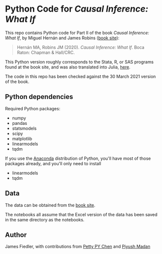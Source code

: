 # Python Code for _Causal Inference: What If_

This repo contains Python code for Part II of the book _Causal Inference: What If_, by Miguel Hernán and James Robins ([book site](https://www.hsph.harvard.edu/miguel-hernan/causal-inference-book/)):

> Hernán MA, Robins JM (2020). _Causal Inference: What If_. Boca Raton: Chapman & Hall/CRC.

This Python version roughly corresponds to the Stata, R, or SAS programs found at the book site, and was also translated into Julia, [here](http://www.github.com/jrfiedler/causal_inference_julia_code).

The code in this repo has been checked against the 30 March 2021 version of the book.


## Python dependencies

Required Python packages:

- numpy
- pandas
- statsmodels
- scipy
- matplotlib
- linearmodels
- tqdm

If you use the [Anaconda](https://www.anaconda.com/distribution/) distribution of Python, you'll have most of those packages already, and you'll only need to install

- linearmodels
- tqdm


## Data

The data can be obtained from the [book site](https://www.hsph.harvard.edu/miguel-hernan/causal-inference-book/).

The notebooks all assume that the Excel version of the data has been saved in the same directory as the notebooks.


## Author

James Fiedler, with contributions from [Petty PY Chen](https://github.com/pettypychen) and [Piyush Madan](https://github.com/piyushmadan)
